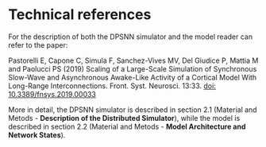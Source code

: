 # Technical references


For the description of both the DPSNN simulator and the model reader can refer to the paper:

Pastorelli E, Capone C, Simula F, Sanchez-Vives MV, Del Giudice P, Mattia M and Paolucci PS (2019) Scaling of a Large-Scale Simulation of Synchronous Slow-Wave and Asynchronous Awake-Like Activity of a Cortical Model With Long-Range Interconnections. Front. Syst. Neurosci. 13:33. [doi: 10.3389/fnsys.2019.00033](https://www.frontiersin.org/articles/10.3389/fnsys.2019.00033/full)

More in detail, the DPSNN simulator is described in section 2.1 (Material and Metods - **Description of the Distributed Simulator**), while the model is described in section 2.2 (Material and Metods - **Model Architecture and Network States**).
